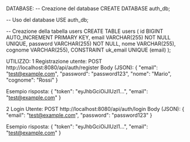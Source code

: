 DATABASE:
-- Creazione del database
CREATE DATABASE auth_db;

-- Uso del database
USE auth_db;

-- Creazione della tabella users
CREATE TABLE users (
    id BIGINT AUTO_INCREMENT PRIMARY KEY,
    email VARCHAR(255) NOT NULL UNIQUE,
    password VARCHAR(255) NOT NULL,
    nome VARCHAR(255),
    cognome VARCHAR(255),
    CONSTRAINT uk_email UNIQUE (email)
);

UTILIZZO:
1 Registrazione utente:
POST http://localhost:8080/api/auth/register
Body (JSON):
{
    "email": "test@example.com",
    "password": "password123",
    "nome": "Mario",
    "cognome": "Rossi"
}

Esempio risposta:
{
    "token": "eyJhbGciOiJIUzI1...",
    "email": "test@example.com"
}

2 Login Utente:
POST http://localhost:8080/api/auth/login
Body (JSON):
{
    "email": "test@example.com",
    "password": "password123"
}

Esempio risposta:
{
    "token": "eyJhbGciOiJIUzI1...",
    "email": "test@example.com"
}
